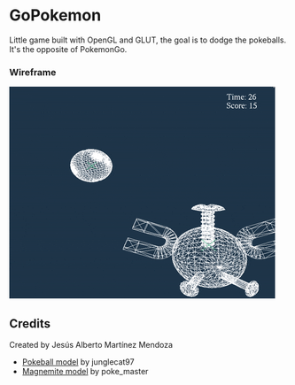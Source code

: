 # GoPokemon
Little game built with OpenGL and GLUT, the goal is to dodge the pokeballs. It's the opposite of PokemonGo.

### Wireframe
![](https://raw.githubusercontent.com/jesusmartinoza/GoPokemon/master/Readme%20assets/wireframe.gif)

## Credits
Created by Jesús Alberto Martínez Mendoza
- [Pokeball model](http://tf3dm.com/3d-model/pokemon-ball-23563.html) by junglecat97
- [Magnemite model](http://tf3dm.com/3d-model/magnemite-pokemon-97504.html) by poke_master
